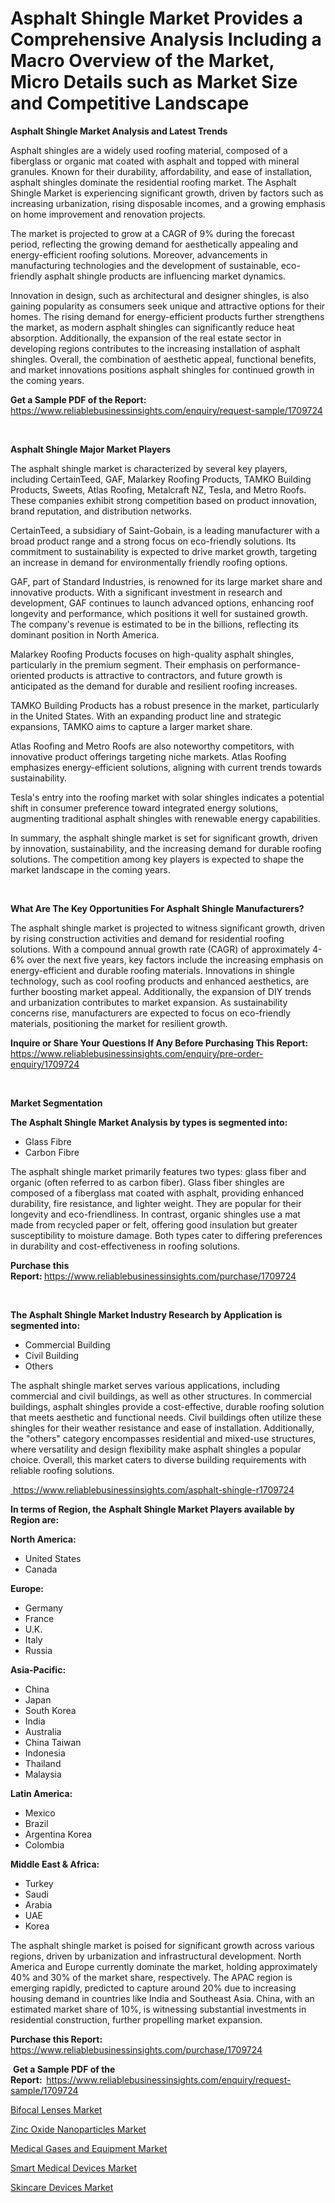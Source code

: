 <p><h1>Asphalt Shingle Market Provides a Comprehensive Analysis Including a Macro Overview of the Market, Micro Details such as Market Size and Competitive Landscape</h1></p><p><strong>Asphalt Shingle Market Analysis and Latest Trends</strong></p>
<p><p>Asphalt shingles are a widely used roofing material, composed of a fiberglass or organic mat coated with asphalt and topped with mineral granules. Known for their durability, affordability, and ease of installation, asphalt shingles dominate the residential roofing market. The Asphalt Shingle Market is experiencing significant growth, driven by factors such as increasing urbanization, rising disposable incomes, and a growing emphasis on home improvement and renovation projects. </p><p>The market is projected to grow at a CAGR of 9% during the forecast period, reflecting the growing demand for aesthetically appealing and energy-efficient roofing solutions. Moreover, advancements in manufacturing technologies and the development of sustainable, eco-friendly asphalt shingle products are influencing market dynamics. </p><p>Innovation in design, such as architectural and designer shingles, is also gaining popularity as consumers seek unique and attractive options for their homes. The rising demand for energy-efficient products further strengthens the market, as modern asphalt shingles can significantly reduce heat absorption. Additionally, the expansion of the real estate sector in developing regions contributes to the increasing installation of asphalt shingles. Overall, the combination of aesthetic appeal, functional benefits, and market innovations positions asphalt shingles for continued growth in the coming years.</p></p>
<p><strong>Get a Sample PDF of the Report:&nbsp;</strong> <a href="https://www.reliablebusinessinsights.com/enquiry/request-sample/1709724?utm_campaign=41&utm_medium=2&utm_source=Github&utm_content=ia&utm_term=07112024&utm_id=asphalt-shingle">https://www.reliablebusinessinsights.com/enquiry/request-sample/1709724</a></p>
<p>&nbsp;</p>
<p><strong>Asphalt Shingle Major Market Players</strong></p>
<p><p>The asphalt shingle market is characterized by several key players, including CertainTeed, GAF, Malarkey Roofing Products, TAMKO Building Products, Sweets, Atlas Roofing, Metalcraft NZ, Tesla, and Metro Roofs. These companies exhibit strong competition based on product innovation, brand reputation, and distribution networks.</p><p>CertainTeed, a subsidiary of Saint-Gobain, is a leading manufacturer with a broad product range and a strong focus on eco-friendly solutions. Its commitment to sustainability is expected to drive market growth, targeting an increase in demand for environmentally friendly roofing options.</p><p>GAF, part of Standard Industries, is renowned for its large market share and innovative products. With a significant investment in research and development, GAF continues to launch advanced options, enhancing roof longevity and performance, which positions it well for sustained growth. The company's revenue is estimated to be in the billions, reflecting its dominant position in North America.</p><p>Malarkey Roofing Products focuses on high-quality asphalt shingles, particularly in the premium segment. Their emphasis on performance-oriented products is attractive to contractors, and future growth is anticipated as the demand for durable and resilient roofing increases.</p><p>TAMKO Building Products has a robust presence in the market, particularly in the United States. With an expanding product line and strategic expansions, TAMKO aims to capture a larger market share.</p><p>Atlas Roofing and Metro Roofs are also noteworthy competitors, with innovative product offerings targeting niche markets. Atlas Roofing emphasizes energy-efficient solutions, aligning with current trends towards sustainability.</p><p>Tesla's entry into the roofing market with solar shingles indicates a potential shift in consumer preference toward integrated energy solutions, augmenting traditional asphalt shingles with renewable energy capabilities. </p><p>In summary, the asphalt shingle market is set for significant growth, driven by innovation, sustainability, and the increasing demand for durable roofing solutions. The competition among key players is expected to shape the market landscape in the coming years.</p></p>
<p>&nbsp;</p>
<p><strong>What Are The Key Opportunities For Asphalt Shingle Manufacturers?</strong></p>
<p><p>The asphalt shingle market is projected to witness significant growth, driven by rising construction activities and demand for residential roofing solutions. With a compound annual growth rate (CAGR) of approximately 4-6% over the next five years, key factors include the increasing emphasis on energy-efficient and durable roofing materials. Innovations in shingle technology, such as cool roofing products and enhanced aesthetics, are further boosting market appeal. Additionally, the expansion of DIY trends and urbanization contributes to market expansion. As sustainability concerns rise, manufacturers are expected to focus on eco-friendly materials, positioning the market for resilient growth.</p></p>
<p><strong>Inquire or Share Your Questions If Any Before Purchasing This Report:</strong> <a href="https://www.reliablebusinessinsights.com/enquiry/pre-order-enquiry/1709724?utm_campaign=41&utm_medium=2&utm_source=Github&utm_content=ia&utm_term=07112024&utm_id=asphalt-shingle">https://www.reliablebusinessinsights.com/enquiry/pre-order-enquiry/1709724</a></p>
<p>&nbsp;</p>
<p><strong>Market Segmentation</strong></p>
<p><strong>The Asphalt Shingle Market Analysis by types is segmented into:</strong></p>
<p><ul><li>Glass Fibre</li><li>Carbon Fibre</li></ul></p>
<p><p>The asphalt shingle market primarily features two types: glass fiber and organic (often referred to as carbon fiber). Glass fiber shingles are composed of a fiberglass mat coated with asphalt, providing enhanced durability, fire resistance, and lighter weight. They are popular for their longevity and eco-friendliness. In contrast, organic shingles use a mat made from recycled paper or felt, offering good insulation but greater susceptibility to moisture damage. Both types cater to differing preferences in durability and cost-effectiveness in roofing solutions.</p></p>
<p><strong>Purchase this Report:&nbsp;</strong><a href="https://www.reliablebusinessinsights.com/purchase/1709724?utm_campaign=41&utm_medium=2&utm_source=Github&utm_content=ia&utm_term=07112024&utm_id=asphalt-shingle">https://www.reliablebusinessinsights.com/purchase/1709724</a></p>
<p>&nbsp;</p>
<p><strong>The Asphalt Shingle Market Industry Research by Application is segmented into:</strong></p>
<p><ul><li>Commercial Building</li><li>Civil Building</li><li>Others</li></ul></p>
<p><p>The asphalt shingle market serves various applications, including commercial and civil buildings, as well as other structures. In commercial buildings, asphalt shingles provide a cost-effective, durable roofing solution that meets aesthetic and functional needs. Civil buildings often utilize these shingles for their weather resistance and ease of installation. Additionally, the "others" category encompasses residential and mixed-use structures, where versatility and design flexibility make asphalt shingles a popular choice. Overall, this market caters to diverse building requirements with reliable roofing solutions.</p></p>
<p><a href="https://www.reliablebusinessinsights.com/asphalt-shingle-r1709724?utm_campaign=41&utm_medium=2&utm_source=Github&utm_content=ia&utm_term=07112024&utm_id=asphalt-shingle">&nbsp;https://www.reliablebusinessinsights.com/asphalt-shingle-r1709724</a></p>
<p><strong>In terms of Region, the Asphalt Shingle Market Players available by Region are:</strong></p>
<p>
    <p> <strong> North America: </strong>
        <ul>
            <li>United States</li>
            <li>Canada</li>
        </ul>
        </p> 
    <p> <strong> Europe: </strong>
        <ul>
            <li>Germany</li>
            <li>France</li>
            <li>U.K.</li>
            <li>Italy</li>
            <li>Russia</li>
        </ul>
        </p> 
    <p> <strong> Asia-Pacific: </strong>
        <ul>
            <li>China</li>
            <li>Japan</li>
            <li>South Korea</li>
            <li>India</li>
            <li>Australia</li>
            <li>China Taiwan</li>
            <li>Indonesia</li>
            <li>Thailand</li>
            <li>Malaysia</li>
        </ul>
        </p> 
    <p> <strong> Latin America: </strong>
        <ul>
            <li>Mexico</li>
            <li>Brazil</li>
            <li>Argentina Korea</li>
            <li>Colombia</li>
        </ul>
        </p> 
    <p> <strong> Middle East & Africa: </strong>
        <ul>
            <li>Turkey</li>
            <li>Saudi</li>
            <li>Arabia</li>
            <li>UAE</li>
            <li>Korea</li>
        </ul>
    </p>
    </p>
<p><p>The asphalt shingle market is poised for significant growth across various regions, driven by urbanization and infrastructural development. North America and Europe currently dominate the market, holding approximately 40% and 30% of the market share, respectively. The APAC region is emerging rapidly, predicted to capture around 20% due to increasing housing demand in countries like India and Southeast Asia. China, with an estimated market share of 10%, is witnessing substantial investments in residential construction, further propelling market expansion.</p></p>
<p><strong>Purchase this Report: </strong><a href="https://www.reliablebusinessinsights.com/purchase/1709724?utm_campaign=41&utm_medium=2&utm_source=Github&utm_content=ia&utm_term=07112024&utm_id=asphalt-shingle">https://www.reliablebusinessinsights.com/purchase/1709724</a></p>
<p>&nbsp;<strong>Get a Sample PDF of the Report:&nbsp;&nbsp;</strong><a href="https://www.reliablebusinessinsights.com/enquiry/request-sample/1709724?utm_campaign=41&utm_medium=2&utm_source=Github&utm_content=ia&utm_term=07112024&utm_id=asphalt-shingle">https://www.reliablebusinessinsights.com/enquiry/request-sample/1709724</a></p>
<p><strong></strong></p>
<p><p><a href="https://github.com/WayneGriffin411/Market-Research-Report-List-1/blob/main/bifocal-lenses-market.md?utm_campaign=41&utm_medium=2&utm_source=Github&utm_content=ia&utm_term=07112024&utm_id=asphalt-shingle">Bifocal Lenses Market</a></p><p><a href="https://github.com/maximinauago/Market-Research-Report-List-1/blob/main/zinc-oxide-nanoparticles-market.md?utm_campaign=41&utm_medium=2&utm_source=Github&utm_content=ia&utm_term=07112024&utm_id=asphalt-shingle">Zinc Oxide Nanoparticles Market</a></p><p><a href="https://issuu.com/reportprime-2/docs/medical-gases-and-equipment-market-_fa6d7005b4a96b?utm_campaign=41&utm_medium=2&utm_source=Github&utm_content=ia&utm_term=07112024&utm_id=asphalt-shingle">Medical Gases and Equipment Market</a></p><p><a href="https://issuu.com/reportprime-2/docs/smart-medical-devices-market-size-2_62e81216703aba?utm_campaign=41&utm_medium=2&utm_source=Github&utm_content=ia&utm_term=07112024&utm_id=asphalt-shingle">Smart Medical Devices Market</a></p><p><a href="https://issuu.com/reportprime-2/docs/skincare-devices-market-size-2030.p_b05654271e1616?utm_campaign=41&utm_medium=2&utm_source=Github&utm_content=ia&utm_term=07112024&utm_id=asphalt-shingle">Skincare Devices Market</a></p></p>
